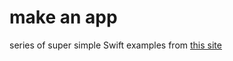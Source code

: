# make an app
series of super simple Swift examples from [this site](http://shrikar.com/how-to-make-an-app/)

